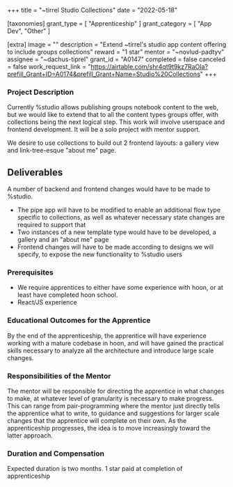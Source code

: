 +++
title = "~tirrel Studio Collections" 
date = "2022-05-18"

[taxonomies]
grant_type = [ "Apprenticeship" ]
grant_category = [ "App Dev", "Other" ]

[extra]
image = ""
description = "Extend ~tirrel's studio app content offering to include groups collections"
reward = "1 star"
mentor = "~novlud-padtyv"
assignee = "~dachus-tiprel"
grant_id = "A0147"
completed = false
canceled = false
work_request_link = "https://airtable.com/shr4qt9t9kz7RaOIa?prefill_Grant+ID=A0174&prefill_Grant+Name=Studio%20Collections"
+++

### Project Description

Currently %studio allows publishing groups notebook content to the web, but we would like to extend that to all the content types groups offer, with collections being the next logical step. This work will involve userspace and frontend development. It will be a solo project with mentor support.

We desire to use collections to build out 2 frontend layouts: a gallery view and
link-tree-esque "about me" page.

## Deliverables

A number of backend and frontend changes would have to be made to %studio.
- The pipe app will have to be modified to enable an additional flow type
  specific to collections, as well as whatever necessary state changes are
  required to support that
- Two instances of a new template type would have to be developed, a gallery and
  an "about me" page
- Frontend changes will have to be made according to designs we will specify, to
  expose the new functionality to %studio users

### Prerequisites

- We require apprentices to either have some experience with hoon, or at least have completed hoon school.
- React/JS experience

### Educational Outcomes for the Apprentice

By the end of the apprenticeship, the apprentice will have experience working with a mature codebase in hoon, and will have gained the practical skills necessary to analyze all the architecture and introduce large scale changes.

### Responsibilities of the Mentor

The mentor will be responsible for directing the apprentice in what changes to make, at whatever level of granularity is necessary to make progress. This can range from pair-programming where the mentor just directly tells the apprentice what to write, to guidance and suggestions for larger scale changes that the apprentice will complete on their own. As the apprenticeship progresses, the idea is to move increasingly toward the latter approach.

### Duration and Compensation

Expected duration is two months.
1 star paid at completion of apprenticeship
